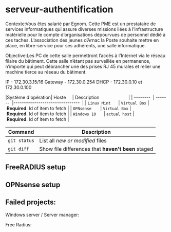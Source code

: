 # serveur-authentification

Contexte:Vous êtes salarié par Egnom. Cette PME est un prestataire de services informatiques qui assure diverses missions liées à l’infrastructure matérielle pour le compte d’organisations dépourvues de personnel dédié à ces taches. L’association des jeunes d’Arnac la Poste souhaite mettre en place, en libre-service pour ses adhérents, une salle informatique.

Objective:Les PC de cette salle permettront l’accès à l’Internet via le réseau filaire du bâtiment. Cette salle n’étant pas surveillée en permanence, n’importe qui peut débrancher une des prises RJ 45 murales et relier une machine tierce au réseau du bâtiment.


IP - 172.30.3.15/16
Gateway - 172.30.0.254
DHCP - 172.30.0.10 et 172.30.0.100


|Système d'opération| Hoste         | Description                       |
| --------          | -------       |--------------------------------   |
| `Linux Mint`      | `Virtual Box` | **Required**. Id of item to fetch |
| `OPNsense`        | `Virtual Box` | **Required**. Id of item to fetch |
| `Windows 10`      | `actual host` | **Required**. Id of item to fetch |


| Command | Description |
| --- | --- |
| `git status` | List all *new or modified* files |
| `git diff` | Show file differences that **haven't been** staged |

## FreeRADIUS setup


## OPNsense setup




## Failed projects:
Windows server / Server manager:

Free Radius:


